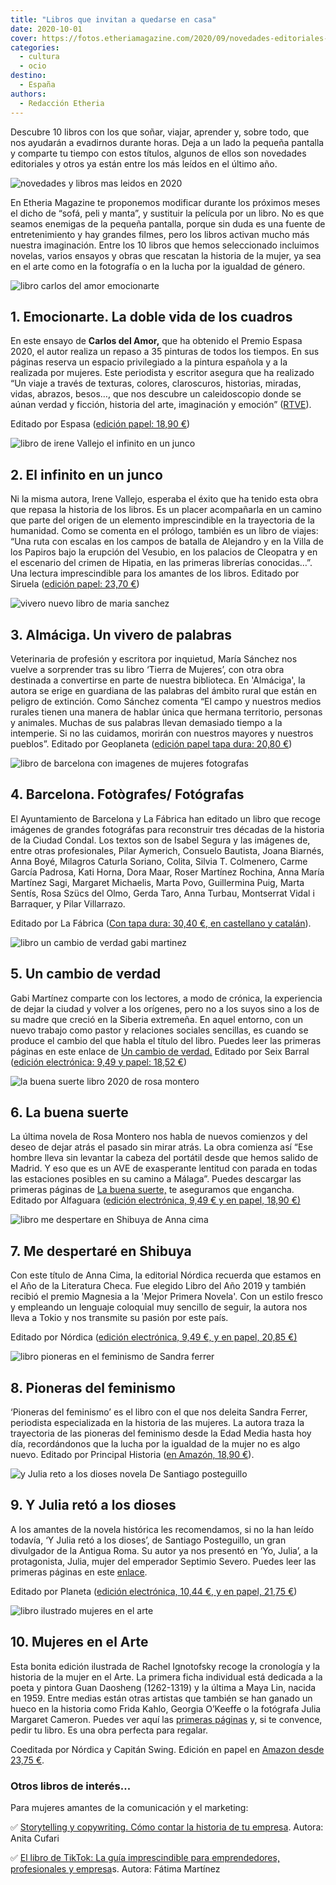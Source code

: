 ```yaml
---
title: "Libros que invitan a quedarse en casa"
date: 2020-10-01
cover: https://fotos.etheriamagazine.com/2020/09/novedades-editoriales-2020.jpg
categories: 
  - cultura
  - ocio
destino: 
  - España
authors: 
  - Redacción Etheria
---
```


Descubre 10 libros con los que soñar, viajar, aprender y, sobre todo, que nos ayudarán a 
evadirnos durante horas. Deja a un lado la pequeña pantalla y comparte tu tiempo con 
estos títulos, algunos de ellos son novedades editoriales y otros ya están entre los más 
leídos en el último año. 

![novedades y libros mas leidos en 2020](https://fotos.etheriamagazine.com/2020/09/novedades-editoriales-2020.jpg "Disfruta del placer de la lectura este otoño. © Anthony Tran")

En Etheria Magazine te proponemos modificar durante los próximos meses el dicho de 
“sofá, peli y manta”, y sustituir la película por un libro. No es que seamos enemigas de 
la pequeña pantalla, porque sin duda es una fuente de entretenimiento y hay grandes 
filmes, pero los libros activan mucho más nuestra imaginación. Entre los 10 libros que 
hemos seleccionado incluimos novelas, varios ensayos y obras que rescatan la historia de 
la mujer, ya sea en el arte como en la fotografía o en la lucha por la igualdad de 
género. 

![libro carlos del amor emocionarte](https://fotos.etheriamagazine.com/2020/09/libros-2020-emocionarte-carlos-del-amor.jpg "'Emocionarte', Premio Espasa 2020.")

## 1\. Emocionarte. La doble vida de los cuadros

En este ensayo de **Carlos del Amor,** que ha obtenido el Premio Espasa 2020, el autor 
realiza un repaso a 35 pinturas de todos los tiempos. En sus páginas reserva un espacio 
privilegiado a la pintura española y a la realizada por mujeres. Este periodista y 
escritor asegura que ha realizado “Un viaje a través de texturas, colores, claroscuros, 
historias, miradas, vidas, abrazos, besos…, que nos descubre un caleidoscopio donde se 
aúnan verdad y ficción, historia del arte, imaginación y emoción” 
([RTVE](https://www.rtve.es/noticias/20200911/carlos-del-amor-premio-espasa-2020-su-ensayo-emocionarte-doble-vida-cuadros/2041943.shtml)). 

Editado por Espasa ([edición papel: 18,90 €](https://amzn.to/3kWtWLj)) 

![libro de irene Vallejo el infinito en un junco](https://fotos.etheriamagazine.com/2020/09/libros-2020-infinito-en-un-junco.jpg "'El infinito en un junco', una historia de libros para amantes del papel.")

## 2\. El infinito en un junco

Ni la misma autora, Irene Vallejo, esperaba el éxito que ha tenido esta obra que repasa 
la historia de los libros. Es un placer acompañarla en un camino que parte del origen de 
un elemento imprescindible en la trayectoria de la humanidad. Como se comenta en el 
prólogo, también es un libro de viajes: “Una ruta con escalas en los campos de batalla 
de Alejandro y en la Villa de los Papiros bajo la erupción del Vesubio, en los palacios 
de Cleopatra y en el escenario del crimen de Hipatia, en las primeras librerías 
conocidas…”. Una lectura imprescindible para los amantes de los libros. Editado por 
Siruela ([edición papel: 23,70 €](https://amzn.to/36fYi7m)) 

![vivero nuevo libro de maria sanchez](https://fotos.etheriamagazine.com/2020/09/libros-2020-Almaciga-maria-sanchez.jpg "'Almáciga. Un vivero de palabras de nuestro medio rural'.")

## 3\. Almáciga. Un vivero de palabras

Veterinaria de profesión y escritora por inquietud, María Sánchez nos vuelve a 
sorprender tras su libro ‘Tierra de Mujeres’, con otra obra destinada a convertirse en 
parte de nuestra biblioteca. En 'Almáciga', la autora se erige en guardiana de las 
palabras del ámbito rural que están en peligro de extinción. Como Sánchez comenta “El 
campo y nuestros medios rurales tienen una manera de hablar única que hermana 
territorio, personas y animales. Muchas de sus palabras llevan demasiado tiempo a la 
intemperie. Si no las cuidamos, morirán con nuestros mayores y nuestros pueblos”. 
Editado por Geoplaneta ([edición papel tapa dura: 20,80 €](https://amzn.to/3ik5jXr)) 

![libro de barcelona con imagenes de mujeres fotografas](https://fotos.etheriamagazine.com/2020/09/libros-2020-barcelona-mujeres-fotografas.jpg "'Barcelona. Fotógrafes/ Fotógrafas'.")

## 4\. Barcelona. Fotògrafes/ Fotógrafas

El Ayuntamiento de Barcelona y La Fábrica han editado un libro que recoge imágenes de 
grandes fotográfas para reconstruir tres décadas de la historia de la Ciudad Condal. Los 
textos son de Isabel Segura y las imágenes de, entre otras profesionales, Pilar 
Aymerich, Consuelo Bautista, Joana Biarnés, Anna Boyé, Milagros Caturla Soriano, Colita, 
Silvia T. Colmenero, Carme García Padrosa, Kati Horna, Dora Maar, Roser Martínez 
Rochina, Anna María Martínez Sagi, Margaret Michaelis, Marta Povo, Guillermina Puig, 
Marta Sentís, Rosa Szücs del Olmo, Gerda Taro, Anna Turbau, Montserrat Vidal i 
Barraquer, y Pilar Villarrazo. 

Editado por La Fábrica ([Con tapa dura: 30,40 €, en castellano y 
catalán](https://amzn.to/3cEmEc2)). 

![libro un cambio de verdad gabi martinez](https://fotos.etheriamagazine.com/2020/09/libros-2020-Un-cambio-de-verdad.jpg "'Un cambio de verdad' de Gabi Martínez.")

## 5\. Un cambio de verdad

Gabi Martínez comparte con los lectores, a modo de crónica, la experiencia de dejar la 
ciudad y volver a los orígenes, pero no a los suyos sino a los de su madre que creció en 
la Siberia extremeña. En aquel entorno, con un nuevo trabajo como pastor y relaciones 
sociales sencillas, es cuando se produce el cambio del que habla el título del libro. 
Puedes leer las primeras páginas en este enlace de [Un cambio de 
verdad.](https://static0planetadelibroscom.cdnstatics.com/libros_contenido_extra/44/43290_Un_cambio_de_verdad.pdf) 
Editado por Seix Barral ([edición electrónica: 9,49 y papel: 18,52 
€](https://amzn.to/2EK6dP6)) 

![la buena suerte libro 2020 de rosa montero](https://fotos.etheriamagazine.com/2020/09/libros-2020-la-buena-suerte.jpg "'La buena suerte', la nueva novela de Rosa Montero.")

## 6\. La buena suerte

La última novela de Rosa Montero nos habla de nuevos comienzos y del deseo de dejar 
atrás el pasado sin mirar atrás. La obra comienza así “Ese hombre lleva sin levantar la 
cabeza del portátil desde que hemos salido de Madrid. Y eso que es un AVE de exasperante 
lentitud con parada en todas las estaciones posibles en su camino a Málaga”. Puedes 
descargar las primeras páginas de [La buena 
suerte,](https://www.rosamontero.es/pdf/Primeras-paginas-La-buena-suerte.pdf) te 
aseguramos que engancha. Editado por Alfaguara ([edición electrónica, 9,49 € y en papel, 
18,90 €)](https://amzn.to/33dYdiN) 

![libro me despertare en Shibuya de Anna cima](https://fotos.etheriamagazine.com/2020/09/libros-checos-me-despertare-en-shibuya.jpg "'Me despertaré en Shibuya' ha ganado varios premios.")

## 7\. Me despertaré en Shibuya

Con este título de Anna Cima, la editorial Nórdica recuerda que estamos en el Año de la 
Literatura Checa. Fue elegido Libro del Año 2019 y también recibió el premio Magnesia a 
la 'Mejor Primera Novela'. Con un estilo fresco y empleando un lenguaje coloquial muy 
sencillo de seguir, la autora nos lleva a Tokio y nos transmite su pasión por este país. 

Editado por Nórdica ([edición electrónica, 9,49 €, y en papel, 20,85 
€)](https://amzn.to/33gg34O) 

![libro pioneras en el feminismo de Sandra ferrer](https://fotos.etheriamagazine.com/2020/09/libros-2020-pioneras-del-feminismo.jpg "'Pioneras en el feminismo', un libro necesario para entender la lucha por la igualdad.")

## 8\. Pioneras del feminismo

‘Pioneras del feminismo’ es el libro con el que nos deleita Sandra Ferrer, periodista 
especializada en la historia de las mujeres. La autora traza la trayectoria de las 
pioneras del feminismo desde la Edad Media hasta hoy día, recordándonos que la lucha por 
la igualdad de la mujer no es algo nuevo. Editado por Principal Historia ([en Amazón, 
18,90 €](https://amzn.to/33bIRex)). 

![y Julia reto a los dioses novela De Santiago posteguillo](https://fotos.etheriamagazine.com/2020/09/libros-2020-y-julia-reto-a-los-dioses.jpg "Novela histórica 'Y Julia retó a los dioses'")

## 9\. Y Julia retó a los dioses

A los amantes de la novela histórica les recomendamos, si no la han leído todavía, ‘Y 
Julia retó a los dioses’, de Santiago Posteguillo, un gran divulgador de la Antigua 
Roma. Su autor ya nos presentó en ‘Yo, Julia’, a la protagonista, Julia, mujer del 
emperador Septimio Severo. Puedes leer las primeras páginas en este 
[enlace](https://static0planetadelibroscom.cdnstatics.com/libros_contenido_extra/43/42519_1_Y_Julia_reto_a_los_dioses.pdf). 

Editado por Planeta ([edición electrónica, 10,44 €, y en papel, 21,75 
€](https://amzn.to/3jeAIvD)) 

![libro ilustrado mujeres en el arte](https://fotos.etheriamagazine.com/2020/09/nuevos-libros-Mujeres-en-el-arte.jpg "'Mujeres en el Arte. 50 intrépidas creadoras que inspiraron al mundo'.")

## 10\. Mujeres en el Arte

Esta bonita edición ilustrada de Rachel Ignotofsky recoge la cronología y la historia de 
la mujer en el Arte. La primera ficha individual está dedicada a la poeta y pintora Guan 
Daosheng (1262-1319) y la última a Maya Lin, nacida en 1959. Entre medias están otras 
artistas que también se han ganado un hueco en la historia como Frida Kahlo, Georgia 
O’Keeffe o la fotógrafa Julia Margaret Cameron. Puedes ver aquí las [primeras 
páginas](https://www.nordicalibros.com/wp-content/uploads/2020/09/mujeres-en-el-arte-interior_PRIMERAS.pdf) 
y, si te convence, pedir tu libro. Es una obra perfecta para regalar. 

Coeditada por Nórdica y Capitán Swing. Edición en papel en [Amazon desde 23,75 
€](https://amzn.to/2Scpmfu). 

### Otros libros de interés...

Para mujeres amantes de la comunicación y el marketing: 

✅ [Storytelling y copywriting. Cómo contar la historia de tu 
empresa](https://amzn.to/3tHijwD). Autora: Anita Cufari 

✅ [El libro de TikTok: La guía imprescindible para emprendedores, profesionales y 
empresa](https://amzn.to/3avveKx)s. Autora: Fátima Martínez
